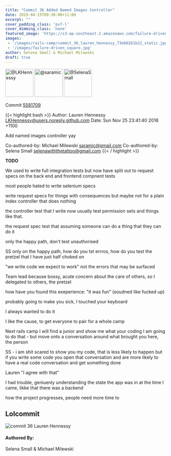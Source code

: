 ```yaml
---
title: "Commit 36 Added Named Images Controller"
date: 2019-04-15T09:30:00+11:00
excerpt: ""
cover_padding_class: 'pv7-l'
cover_dimming_class: 'none'
featured_image: 'https://s3-ap-southeast-2.amazonaws.com/failure-driven-blog/railscamp-24-woodfield-hobart/commit_36_lauren_hennessy_73e68261b22.gif'
images:
 - '/images/rails-camp/commit_36_lauren_hennessy_73e68261b22_static.jpg'
 - '/images/failure-driven_square.jpg'
author: Selena Small & Michael Milewski 
draft: true
---
```


<img alt="@LKHennessy" src="//github.com/LKHennessy.png" style="display: inline; width: 88px;" height="88" />
<img alt="@saramic" src="//github.com/saramic.png" style="display: inline; width: 88px;" height="88" />
<img alt="@SelenaSmall" src="//github.com/SelenaSmall.png" style="display: inline; width: 88px;" height="88" />

Commit [5581709](https://github.com/failure-driven/railscamp-search-term/commit/5581709468ae7d11372260c6f0bd0ae9023498a0)

{{< highlight bash >}}
Author: Lauren Hennessy <LKHennessy@users.noreply.github.com>
Date:   Sun Nov 25 23:41:40 2018 +1100

Add named images controller yay

Co-authored-by: Michael Milewski <saramic@gmail.com>
Co-authored-by: Selena Small <selenawiththetattoo@gmail.com>
{{< / highlight >}}

**TODO**

We used to write full integration tests but now have split out to request
specs on the back end and frontend compnent tests

most people hated to write selenium specs

write request specs for things with consequences but maybe not for a plain
index controller that does nothing

the controller test that I write now usually test permission sets and things
like that.

the request spec test that assuming someone can do a thing that they can do it

only the happy path, don't test unauthorised

SS only on the happy path, how do you tst errros, how do you test the pretzel
that I have just half choked on

"we write code we expect to work" not the errors that may be surfaced

Team lead because bossy, acute concern about the care of others, so I
delegated to others, the pretzel

how have you found this exeperience: "it was fun" (soudned like fucked up)

probably going to make you sick, I touched your keyboard

I always wanted to do it

I like the cause, to get everyone to pair for a whole camp

Next rails camp I will find a junior and show me what your coding I am going
to do that - but move onto a conversation around what brought you here, the
person

SS - i am shit scared to show you my code, that is less likely to happen but
if you write some code you open that conversation and are more likely to have
  a real code conversation and get something done

  Lauren "I agree with that"

I had trouble, geniuenly understanding the state the app was in at the time I
came, likke that there was a backend

how the project progresses, people need more time to

## Lolcommit

![commit 36 Lauren Hennessy](https://s3-ap-southeast-2.amazonaws.com/failure-driven-blog/railscamp-24-woodfield-hobart/commit_36_lauren_hennessy_73e68261b22.gif)

#### Authored By:

Selena Small & Michael Milewski
